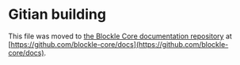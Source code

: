 Gitian building
================

This file was moved to [the Blockle Core documentation repository](https://github.com/blockle-core/docs/blob/master/gitian-building.md) at [https://github.com/blockle-core/docs](https://github.com/blockle-core/docs).
